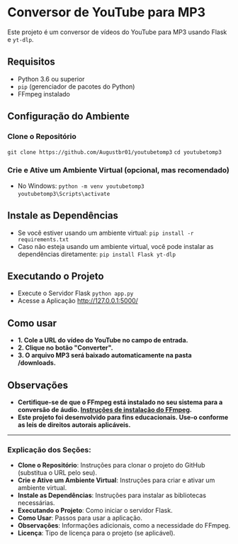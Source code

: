 # Conversor de YouTube para MP3

Este projeto é um conversor de vídeos do YouTube para MP3 usando Flask e `yt-dlp`. 

## Requisitos

- Python 3.6 ou superior
- `pip` (gerenciador de pacotes do Python)
- FFmpeg instalado

## Configuração do Ambiente

### Clone o Repositório

   `git clone https://github.com/Augustbr01/youtubetomp3`
   `cd youtubetomp3`

### Crie e Ative um Ambiente Virtual (opcional, mas recomendado)

- No Windows:
  `python -m venv youtubetomp3`
  `youtubetomp3\Scripts\activate`

## Instale as Dependências

- Se você estiver usando um ambiente virtual:
  `pip install -r requirements.txt`
- Caso não esteja usando um ambiente virtual, você pode instalar as dependências diretamente:
  `pip install Flask yt-dlp`

## Executando o Projeto

- Execute o Servidor Flask
  `python app.py`
- Acesse a Aplicação
  http://127.0.0.1:5000/

## Como usar

- **1. Cole a URL do vídeo do YouTube no campo de entrada.**
- **2. Clique no botão "Converter".**
- **3. O arquivo MP3 será baixado automaticamente na pasta /downloads.**


## Observações

- **Certifique-se de que o FFmpeg está instalado no seu sistema para a conversão de áudio. [Instruções de instalação do FFmpeg](https://ffmpeg.org/download.html).**
- **Este projeto foi desenvolvido para fins educacionais. Use-o conforme as leis de direitos autorais aplicáveis.**
--------------------------------------------------------

### Explicação dos Seções:

- **Clone o Repositório**: Instruções para clonar o projeto do GitHub (substitua o URL pelo seu).
- **Crie e Ative um Ambiente Virtual**: Instruções para criar e ativar um ambiente virtual.
- **Instale as Dependências**: Instruções para instalar as bibliotecas necessárias.
- **Executando o Projeto**: Como iniciar o servidor Flask.
- **Como Usar**: Passos para usar a aplicação.
- **Observações**: Informações adicionais, como a necessidade do FFmpeg.
- **Licença**: Tipo de licença para o projeto (se aplicável).

